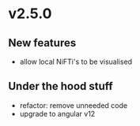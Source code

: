 # v2.5.0

## New features

- allow local NiFTi's to be visualised

## Under the hood stuff

- refactor: remove unneeded code
- upgrade to angular v12
